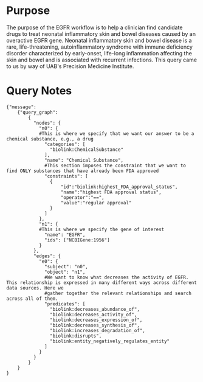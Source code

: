 # Purpose
The purpose of the EGFR workflow is to help a clinician find candidate drugs to treat neonatal inflammatory skin and bowel diseases caused by an overactive EGFR gene. Neonatal inflammatory skin and bowel disease is a rare, life-threatening, autoinflammatory syndrome with immune deficiency disorder characterized by early-onset, life-long inflammation affecting the skin and bowel and is associated with recurrent infections. This query came to us by way of UAB's Precision Medicine Institute.

# Query Notes
```
{"message":
    {"query_graph":
        {
          "nodes": {
            "n0": {
            #This is where we specify that we want our answer to be a chemical substance, e.g., a drug
              "categories": [
                "biolink:ChemicalSubstance"
              ],
              "name": "Chemical Substance",
              #This section imposes the constraint that we want to find ONLY substances that have already been FDA approved
              "constraints": [
                {
                    "id":"biolink:highest_FDA_approval_status",
                    "name":"highest FDA approval status",
                    "operator":"==",
                    "value":"regular approval"
                }
              ]
            },
            "n1": {
            #This is where we specify the gene of interest
              "name": "EGFR",
              "ids": ["NCBIGene:1956"]
            }
          },
          "edges": {
            "e0": {
              "subject": "n0",
              "object": "n1",
              #We want to know what decreases the activity of EGFR. This relationship is expressed in many different ways across different data sources. Here we 
              #gather together the relevant relationships and search across all of them.
              "predicates": [
                "biolink:decreases_abundance_of",
                "biolink:decreases_activity_of",
                "biolink:decreases_expression_of",
                "biolink:decreases_synthesis_of",
                "biolink:increases_degradation_of",
                "biolink:disrupts",
                "biolink:entity_negatively_regulates_entity"
              ]
            }
          }
        }
    }
}
```
